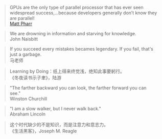 > GPUs are the only type of parallel processor that has ever seen widespread success,...because developers generally don’t know they are parallel!  
> [Matt Pharr](https://www.pharr.org/matt/talks/graphicshardware.pdf)

> We	are	drowning in information	and	starving	for	knowledge.  
> John	Naisbitt

> If you succeed every mistakes becames legendary. If you fail, that's just a garbage.   
> 马老师

> Learning by Doing：纸上得来终觉浅，绝知此事要躬行。  
> 《冬夜读书示子聿》，陆游

> "The farther backward you can look, the farther forward you can see."   
> Winston Churchill

> "I am a slow walker, but I never walk back."  
> Abraham Lincoln


> 这个时代缺少的不是知识，而是注意力和意志力。  
> 《生活黑客》，Joseph M. Reagle
